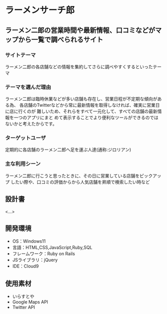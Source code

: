 # ラーメンサーチ郎

## ラーメン二郎の営業時間や最新情報、口コミなどがマップから一覧で調べられるサイト
### サイトテーマ
ラーメン二郎の各店舗などの情報を集約してさらに調べやすくするといったテーマ

### テーマを選んだ理由
ラーメン二郎は臨時休業などが多い店舗も存在し、営業日程が不定期な傾向がある為、
各店舗のTwitterなどから常に最新情報を取得しなければ、確実に営業日に店に行くのが
難しいため、それらをすべて一元化して、すべての店舗の最新情報を一つのアプリにまと
めて表示することでより便利なツールができるのではないかと考えたからです。

### ターゲットユーザ
定期的に各店舗のラーメン二郎へ足を運ぶ人達(通称:ジロリアン)

### 主な利用シーン
ラーメン二郎に行こうと思ったときに、その日に営業している店舗をピックアップ
したい際や、口コミの評価からから人気店舗を昇順で検索したい時など

## 設計書
<...>

## 開発環境
- OS：Windows11
- 言語：HTML,CSS,JavaScript,Ruby,SQL
- フレームワーク：Ruby on Rails
- JSライブラリ：jQuery
- IDE：Cloud9

## 使用素材
- いらすとや
- Google Maps API
- Twitter API